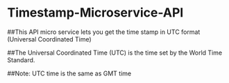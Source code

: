 # Timestamp-Microservice-API

##This API micro service lets you get the time stamp in UTC format (Universal Coordinated Time)

##The Universal Coordinated Time (UTC) is the time set by the World Time Standard.

##Note: UTC time is the same as GMT time